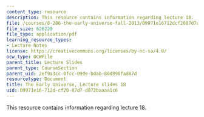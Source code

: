 ```yaml
---
content_type: resource
description: This resource contains information regarding lecture 18.
file: /courses/8-286-the-early-universe-fall-2013/09971e16712dcf2087d7d872baaaa1c6_MIT8_286F13_lec18.pdf
file_size: 626220
file_type: application/pdf
learning_resource_types:
- Lecture Notes
license: https://creativecommons.org/licenses/by-nc-sa/4.0/
ocw_type: OCWFile
parent_title: Lecture Slides
parent_type: CourseSection
parent_uid: 2ef9a3cc-0fcc-09de-bdab-80d890fad87d
resourcetype: Document
title: The Early Universe, Lecture slides 18
uid: 09971e16-712d-cf20-87d7-d872baaaa1c6
---
```

This resource contains information regarding lecture 18.